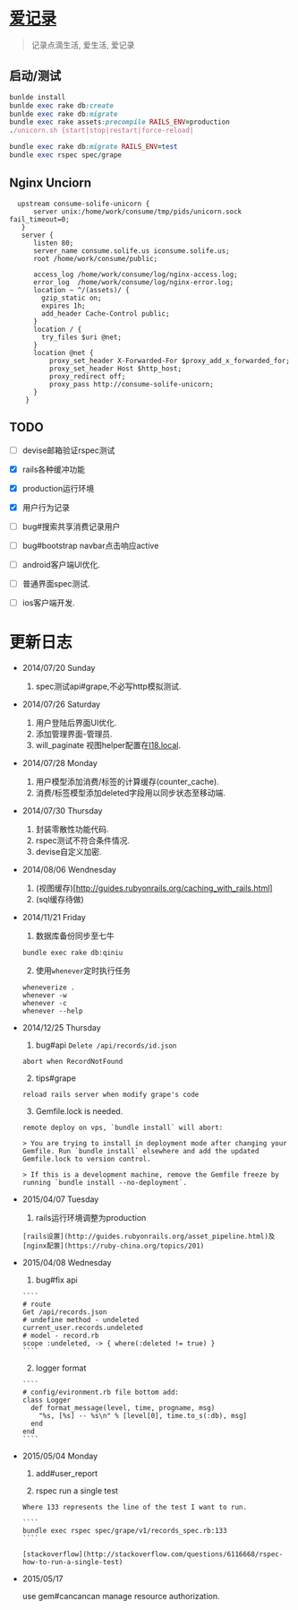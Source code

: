# [爱记录](http://consume.solife.us)

> 记录点滴生活, 爱生活, 爱记录

## 启动/测试

```` ruby
bunlde install
bunlde exec rake db:create
bunlde exec rake db:migrate
bundle exec rake assets:precompile RAILS_ENV=production
./unicorn.sh {start|stop|restart|force-reload|
````

```` ruby
bundle exec rake db:migrate RAILS_ENV=test
bundle exec rspec spec/grape
````

## Nginx Unciorn

````
  upstream consume-solife-unicorn {
      server unix:/home/work/consume/tmp/pids/unicorn.sock fail_timeout=0;
   }
   server {
      listen 80;
      server_name consume.solife.us iconsume.solife.us;
      root /home/work/consume/public;

      access_log /home/work/consume/log/nginx-access.log;
      error_log  /home/work/consume/log/nginx-error.log;
      location ~ ^/(assets)/ {
        gzip_static on;
        expires 1h;
        add_header Cache-Control public;
      }
      location / {
        try_files $uri @net;
      }
      location @net {
          proxy_set_header X-Forwarded-For $proxy_add_x_forwarded_for;
          proxy_set_header Host $http_host;
          proxy_redirect off;
          proxy_pass http://consume-solife-unicorn;
      }
    }
````

## TODO

  - [ ] devise邮箱验证rspec测试
  - [x] rails各种缓冲功能
  - [x] production运行环境 
  - [x] 用户行为记录
  - [ ] bug#搜索共享消费记录用户
  - [ ] bug#bootstrap navbar点击响应active
  - [ ] android客户端UI优化.
  - [ ] 普通界面spec测试.
  - [ ] ios客户端开发.


# 更新日志

+ 2014/07/20 Sunday

  1. spec测试api#grape,不必写http模拟测试.

+ 2014/07/26 Saturday

  1. 用户登陆后界面UI优化.
  2. 添加管理界面-管理员.
  3. will_paginate 视图helper配置在[I18.local](https://github.com/mislav/will_paginate/blob/master/lib/will_paginate/view_helpers.rb).

+ 2014/07/28 Monday

  1. 用户模型添加消费/标签的计算缓存(counter_cache).
  2. 消费/标签模型添加deleted字段用以同步状态至移动端.

+ 2014/07/30 Thursday

  1. 封装零散性功能代码.
  2. rspec测试不符合条件情况.
  3. devise自定义加密.

+ 2014/08/06 Wendnesday

  1. (视图缓存)[http://guides.rubyonrails.org/caching_with_rails.html]
  2. (sql缓存待做)

+ 2014/11/21 Friday

  1. 数据库备份同步至七牛

    ````
    bundle exec rake db:qiniu
    ````

  2. 使用`whenever`定时执行任务

    ````
    wheneverize .
    whenever -w
    whenever -c
    whenever --help
    ````

+ 2014/12/25 Thursday

    1. bug#api `Delete /api/records/id.json`

      abort when RecordNotFound

    2. tips#grape

      reload rails server when modify grape's code

    3. Gemfile.lock is needed.

      remote deploy on vps, `bundle install` will abort:

      > You are trying to install in deployment mode after changing your Gemfile. Run `bundle install` elsewhere and add the updated Gemfile.lock to version control.

      > If this is a development machine, remove the Gemfile freeze by running `bundle install --no-deployment`.

+ 2015/04/07 Tuesday

    1. rails运行环境调整为production

      [rails设置](http://guides.rubyonrails.org/asset_pipeline.html)及[nginx配置](https://ruby-china.org/topics/201)

+ 2015/04/08 Wednesday

    1. bug#fix api 

      ````
      # route
      Get /api/records.json
      # undefine method - undeleted
      current_user.records.undeleted
      # model - record.rb
      scope :undeleted, -> { where(:deleted != true) }
      ````

    2. logger format

      ````
      # config/evironment.rb file bottom add:
      class Logger  
        def format_message(level, time, progname, msg)  
          "%s, [%s] -- %s\n" % [level[0], time.to_s(:db), msg]
        end  
      end  
      ````
+ 2015/05/04 Monday

    1. add#user_report

    2. rspec run a single test

      Where 133 represents the line of the test I want to run.

      ````
      bundle exec rspec spec/grape/v1/records_spec.rb:133
      ````

      [stackoverflow](http://stackoverflow.com/questions/6116668/rspec-how-to-run-a-single-test)

+ 2015/05/17

    use gem#cancancan manage resource authorization.

